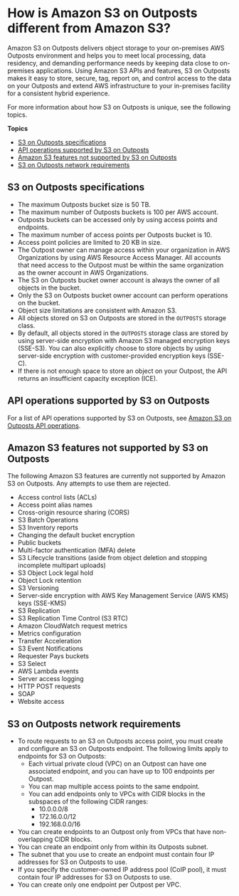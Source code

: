 # How is Amazon S3 on Outposts different from Amazon S3?<a name="S3OnOutpostsRestrictionsLimitations"></a>

Amazon S3 on Outposts delivers object storage to your on\-premises AWS Outposts environment and helps you to meet local processing, data residency, and demanding performance needs by keeping data close to on\-premises applications\. Using Amazon S3 APIs and features, S3 on Outposts makes it easy to store, secure, tag, report on, and control access to the data on your Outposts and extend AWS infrastructure to your in\-premises facility for a consistent hybrid experience\.

For more information about how S3 on Outposts is unique, see the following topics\.

**Topics**
+ [S3 on Outposts specifications](#S3OnOutpostsSpecifications)
+ [API operations supported by S3 on Outposts](#S3OnOutpostsAPILimitations)
+ [Amazon S3 features not supported by S3 on Outposts](#S3OnOutpostsFeatureLimitations)
+ [S3 on Outposts network requirements](#S3OnOutpostsConnectivityRestrictions)

## S3 on Outposts specifications<a name="S3OnOutpostsSpecifications"></a>
+ The maximum Outposts bucket size is 50 TB\.
+ The maximum number of Outposts buckets is 100 per AWS account\.
+ Outposts buckets can be accessed only by using access points and endpoints\.
+ The maximum number of access points per Outposts bucket is 10\.
+ Access point policies are limited to 20 KB in size\.
+ The Outpost owner can manage access within your organization in AWS Organizations by using AWS Resource Access Manager\. All accounts that need access to the Outpost must be within the same organization as the owner account in AWS Organizations\.
+ The S3 on Outposts bucket owner account is always the owner of all objects in the bucket\.
+ Only the S3 on Outposts bucket owner account can perform operations on the bucket\.
+ Object size limitations are consistent with Amazon S3\.
+ All objects stored on S3 on Outposts are stored in the `OUTPOSTS` storage class\.
+ By default, all objects stored in the `OUTPOSTS` storage class are stored by using server\-side encryption with Amazon S3 managed encryption keys \(SSE\-S3\)\. You can also explicitly choose to store objects by using server\-side encryption with customer\-provided encryption keys \(SSE\-C\)\.
+ If there is not enough space to store an object on your Outpost, the API returns an insufficient capacity exception \(ICE\)\. 

## API operations supported by S3 on Outposts<a name="S3OnOutpostsAPILimitations"></a>

For a list of API operations supported by S3 on Outposts, see [Amazon S3 on Outposts API operations](S3OutpostsAPI.md)\.

## Amazon S3 features not supported by S3 on Outposts<a name="S3OnOutpostsFeatureLimitations"></a>

The following Amazon S3 features are currently not supported by Amazon S3 on Outposts\. Any attempts to use them are rejected\.
+ Access control lists \(ACLs\)
+ Access point alias names
+ Cross\-origin resource sharing \(CORS\)
+ S3 Batch Operations
+ S3 Inventory reports
+ Changing the default bucket encryption
+ Public buckets
+ Multi\-factor authentication \(MFA\) delete
+ S3 Lifecycle transitions \(aside from object deletion and stopping incomplete multipart uploads\)
+ S3 Object Lock legal hold
+ Object Lock retention
+ S3 Versioning
+ Server\-side encryption with AWS Key Management Service \(AWS KMS\) keys \(SSE\-KMS\)
+ S3 Replication
+ S3 Replication Time Control \(S3 RTC\)
+ Amazon CloudWatch request metrics
+ Metrics configuration
+ Transfer Acceleration
+ S3 Event Notifications
+ Requester Pays buckets
+ S3 Select
+ AWS Lambda events
+ Server access logging
+ HTTP POST requests
+ SOAP
+ Website access

## S3 on Outposts network requirements<a name="S3OnOutpostsConnectivityRestrictions"></a>
+ To route requests to an S3 on Outposts access point, you must create and configure an S3 on Outposts endpoint\. The following limits apply to endpoints for S3 on Outposts:
  + Each virtual private cloud \(VPC\) on an Outpost can have one associated endpoint, and you can have up to 100 endpoints per Outpost\.
  + You can map multiple access points to the same endpoint\.
  + You can add endpoints only to VPCs with CIDR blocks in the subspaces of the following CIDR ranges:
    + 10\.0\.0\.0/8
    + 172\.16\.0\.0/12
    + 192\.168\.0\.0/16
+ You can create endpoints to an Outpost only from VPCs that have non\-overlapping CIDR blocks\.
+ You can create an endpoint only from within its Outposts subnet\.
+ The subnet that you use to create an endpoint must contain four IP addresses for S3 on Outposts to use\.
+ If you specify the customer\-owned IP address pool \(CoIP pool\), it must contain four IP addresses for S3 on Outposts to use\.
+ You can create only one endpoint per Outpost per VPC\.